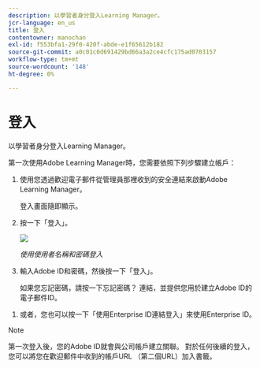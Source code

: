 ```yaml
---
description: 以學習者身分登入Learning Manager。
jcr-language: en_us
title: 登入
contentowner: manochan
exl-id: f553bfa1-29f0-420f-abde-e1f65612b182
source-git-commit: a0c01c0d691429bd66a3a2ce4cfc175ad0703157
workflow-type: tm+mt
source-wordcount: '148'
ht-degree: 0%

---
```


# 登入

以學習者身分登入Learning Manager。

第一次使用Adobe Learning Manager時，您需要依照下列步驟建立帳戶：

1. 使用您透過歡迎電子郵件從管理員那裡收到的安全連結來啟動Adobe Learning Manager。

   登入畫面隨即顯示。

1. 按一下「登入」。

   ![](assets/adobeid-signin.png)

   *使用使用者名稱和密碼登入*

1. 輸入Adobe ID和密碼，然後按一下「登入」。

   如果您忘記密碼，請按一下忘記密碼？ 連結，並提供您用於建立Adobe ID的電子郵件ID。

<!--
   If you do not have an Adobe ID, [click here](../../../manage-account.md) to learn how to create an Adobe ID.
-->

1. 或者，您也可以按一下「使用Enterprise ID連結登入」來使用Enterprise ID。

>[!NOTE]
>
>第一次登入後，您的Adobe ID就會與公司帳戶建立關聯。 對於任何後續的登入，您可以將您在歡迎郵件中收到的帳戶URL （第二個URL）加入書籤。
